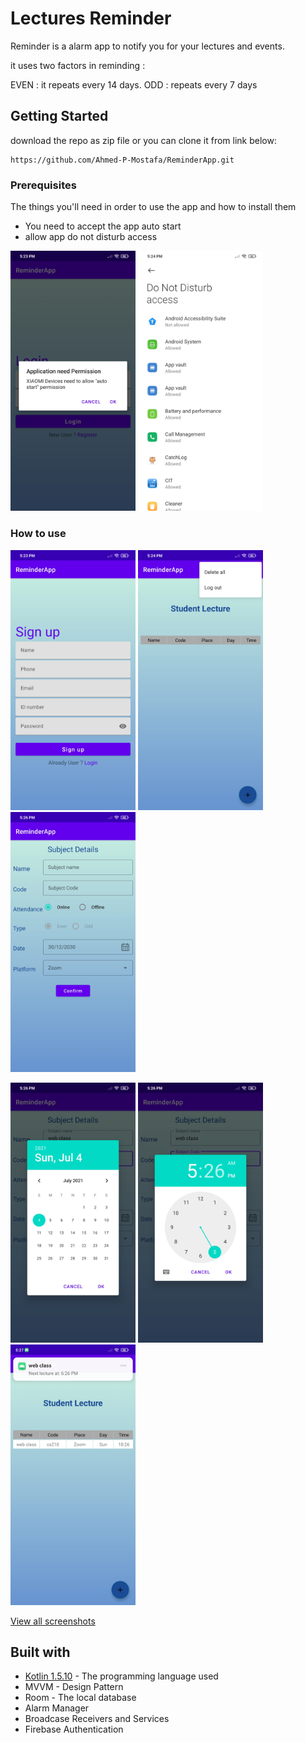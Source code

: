 # Lectures Reminder

Reminder is a alarm app to notify you for your lectures and events.

it uses two factors in reminding :

EVEN : it repeats every 14 days.
ODD : repeats every 7 days

## Getting Started

download the repo as zip file or you can clone it from link below:

```
https://github.com/Ahmed-P-Mostafa/ReminderApp.git
```

### Prerequisites

The things you'll need in order to use the app and how to install them
* You need to accept the app auto start
* allow app do not disturb access

<img src="app/docs/Screenshot_auto_start_permission.jpg" width="200"> <img src="app/docs/Screenshot_do_not_disturb.jpg" width="200">


### How to use

<img src="app/docs/Screenshot_signup.jpg" width="200"> <img src="app/docs/Screenshot_home_menu.jpg" width="200"> <img src="app/docs/Screenshot_add_new_lecture.jpg" width="200">

<img src="app/docs/Screenshot_date_dialog.jpg" width="200"> <img src="app/docs/Screenshot_time_dialog.jpg" width="200"> <img src="app/docs/Screenshot_perior_notification.jpg.jpg" width="200">

[View all screenshots](docs/all-screenshots.md)



## Built with

* [Kotlin 1.5.10](https://kotlinlang.org/) - The programming language used
* MVVM - Design Pattern
* Room - The local database
* Alarm Manager
* Broadcase Receivers and Services
* Firebase Authentication

